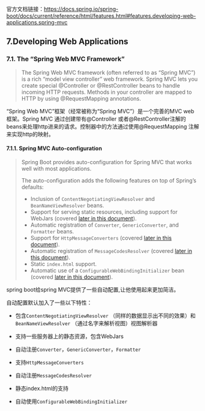 官方文档链接：https://docs.spring.io/spring-boot/docs/current/reference/html/features.html#features.developing-web-applications.spring-mvc

## 7.Developing Web Applications

### 7.1. The “Spring Web MVC Framework”

> The Spring Web MVC framework (often referred to as “Spring MVC”) is a rich “model view controller” web framework. Spring MVC lets you create special @Controller or @RestController beans to handle incoming HTTP requests. Methods in your controller are mapped to HTTP by using @RequestMapping annotations.

“Spring Web MVC”框架（经常被称为“Spring MVC”）是一个完善的MVC web框架。Spring MVC 通过创建带有@Controller 或者@RestController注解的 beans来处理http进来的请求。控制器中的方法通过使用@RequestMapping 注解来实现http的映射。

####  7.1.1. Spring MVC Auto-configuration

> Spring Boot provides auto-configuration for Spring MVC that works well with most applications.
>
> The auto-configuration adds the following features on top of Spring’s defaults:
>
> - Inclusion of `ContentNegotiatingViewResolver` and `BeanNameViewResolver` beans.
> - Support for serving static resources, including support for WebJars (covered [later in this document](https://docs.spring.io/spring-boot/docs/current/reference/html/features.html#features.developing-web-applications.spring-mvc.static-content)).
> - Automatic registration of `Converter`, `GenericConverter`, and `Formatter` beans.
> - Support for `HttpMessageConverters` (covered [later in this document](https://docs.spring.io/spring-boot/docs/current/reference/html/features.html#features.developing-web-applications.spring-mvc.message-converters)).
> - Automatic registration of `MessageCodesResolver` (covered [later in this document](https://docs.spring.io/spring-boot/docs/current/reference/html/features.html#features.developing-web-applications.spring-mvc.message-codes)).
> - Static `index.html` support.
> - Automatic use of a `ConfigurableWebBindingInitializer` bean (covered [later in this document](https://docs.spring.io/spring-boot/docs/current/reference/html/features.html#features.developing-web-applications.spring-mvc.binding-initializer)).

spring boot给spring MVC提供了一些自动配置,让他使用起来更加简洁。

自动配置默认加入了一些以下特性：

- 包含`ContentNegotiatingViewResolver` （同样的数据显示出不同的效果）和`BeanNameViewResolver` （通过名字来解析视图）视图解析器

- 支持一些服务器上的静态资源，包含WebJars 

- 自动注册`Converter`，`GenericConverter`，`Formatter` 

- 支持`HttpMessageConverters` 
- 自动注册`MessageCodesResolver` 
- 静态index.html的支持
- 自动使用`ConfigurableWebBindingInitializer` 